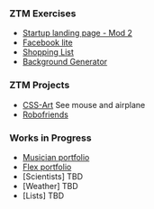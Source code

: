 ### ZTM Exercises  

- [Startup landing page - Mod 2](../startupbuild.html)
- [Facebook lite](../facebook2)
- [Shopping List](../list)
- [Background Generator](../background-generator)

### ZTM Projects  

- [CSS-Art](https://zero-to-mastery.github.io/css-art/) See mouse and airplane
- [Robofriends](../robofriends)  

### Works in Progress

- [Musician portfolio](../mportfolio)
- [Flex portfolio](../flexportfolio)
- [Scientists] TBD
- [Weather] TBD
- [Lists] TBD

